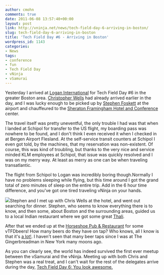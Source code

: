 ```yaml
---
author: cmohn
comments: true
date: 2011-06-08 13:57:40+00:00
layout: post
link: http://vninja.net/news/tech-field-day-6-arriving-in-boston/
slug: tech-field-day-6-arriving-in-boston
title: 'Tech Field Day #6 - Arriving in Boston'
wordpress_id: 1143
categories:
- News
tags:
- conference
- fun
- Tech Field Day
- vNinja
- vSamurai
---
```


Yesterday I arrived at [Logan International](http://www.massport.com/logan-airport/Pages/Default.aspx) for Tech Field Day #6 in the greater Boston area. [Christopher Wells](http://twitter.com/wygtya) had already arrived earlier in the day, and I was lucky enough to be picked up by [Stephen Foskett](http://twitter.com/sfoskett) at the airport and chauffeured to the [Sheraton Framingham Hotel and Conference](http://www.starwoodhotels.com/sheraton/property/overview/index.html?propertyID=756) center.

The travel itself was pretty uneventful, the only trouble I had was that when I landed at Schipol for transfer to the US flight, my boarding pass was nowhere to be found, and I don't think I even received it when I checked in at Bergen Airport Flesland. At the self-service transit counters at Schipol I even got told, by the machines, that my reservation was non-existent. Of course, this was kind of troubling, but thanks to the very nice and service minded KLM employees at Schipol, that issue was quickly resolved and I was on my merry way. At least as merry as one can be when traveling transatlantic. 

The flight from Schipol to Logan was incredibly boring though.Normally I have no problems sleeping while flying, but this time around I got the grand total of zero minutes of sleep on the entire trip. Add in the 6 hour time difference, and you've got one tired traveling vNinja on your hands.

![](http://vninja.net/wordpress/wp-content/uploads/2011/06/316569365.jpg)Stephen and I met up with Chris Wells at the hotel, and went out searching for dinner. Stephen, who seems to know everything there is to know, and then some, about Boston and the surrounding areas, guided us to a local Indian restaurant where we got some great [Thali](http://en.wikipedia.org/wiki/Thali). 

After that we ended up at the [Horseshoe Pub & Restaurant](http://www.horseshoepub.com/) for some vTFDbeers! How many beers do they have on tap? Who knows, all I know is that it's [a lot!](http://www.horseshoepub.com/beer_list.html). I haven't seen that many beer taps since I was at The Gingerbreadman in New York many moons ago.

As you can clearly see, the world has indeed survived the first ever meetup between the vSamurai and the vNinja. Meeting up with both Chris and Stephen was a real treat, and I can't wait for the rest of the delegates arrive during the day, [Tech Field Day 6: You look awesome.](http://techfieldday.com/2011/tfd6/)


